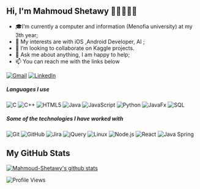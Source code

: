 

<!--
**Mahmoud-Shetawy/Mahmoud-Shetawy** is a ✨ _special_ ✨ repository because its `README.md` (this file) appears on your GitHub profile.-->

## Hi, I'm Mahmoud Shetawy 👋🏼👨🏻‍💻

<!-- - <a href="https://samujjwaal.tech/"><img src="https://github.com/samujjwaal/samujjwaal/raw/master/etc/python.png" align="right" height="200" /></a> -->
- 🎓I’m currently a computer and information (Menofia university) at my 3th year; 
- 🤔 My interests are with iOS ,Android Developer, AI  ;
- 👯 I’m looking to collaborate on Kaggle projects.
- 💬 Ask me about anything, I am happy to help;
- :mailbox: You can reach me with the links below


[![Gmail](https://img.shields.io/badge/-GMAIL-D14836?style=for-the-badge&logo=gmail&logoColor=white)](mailto:mahmoudshetawy231@gmail.com)
[![LinkedIn](https://img.shields.io/badge/-LINKEDIN-0077B5?style=for-the-badge&logo=linkedin&logoColor=white)](https://www.linkedin.com/in/mahmoud-shetawy-337349198)

##### Languages I use

![C](https://img.shields.io/badge/-C-000000?style=flat&logo=c)
![C++](https://img.shields.io/badge/-C++-000000?style=flat&logo=c%2B%2B)
![HTML5](https://img.shields.io/badge/-HTML5-000000?style=flat&logo=html5)
![Java](https://img.shields.io/badge/-Java-000000?style=flat&logo=java)
![JavaScript](https://img.shields.io/badge/-JavaScript-000000?style=flat&logo=javascript)
![Python](https://img.shields.io/badge/-Python-000000?style=flat&logo=python)
![JavaFx](https://img.shields.io/badge/-JavaFx-000000?style=flat&logo=javafx)
![SQL](https://img.shields.io/badge/-SQL-000000?style=flat&logo=postgresql)

##### Some of the technologies I have worked with

![Git](https://img.shields.io/badge/-Git-222222?style=flat&logo=git&logoColor=F05032)
![GitHub](https://img.shields.io/badge/-GitHub-222222?style=flat&logo=github&logoColor=181717)
![Jira](https://img.shields.io/badge/-Jira-222222?style=flat&logo=jira-software&logoColor=white&logoColor=0052CC)
![jQuery](https://img.shields.io/badge/-jQuery-222222?style=flat&logo=jQuery&logoColor=0769AD)
![Linux](https://img.shields.io/badge/-Linux-222222?style=flat&logo=linux&logoColor=FCC624)
![Node.js](https://img.shields.io/badge/-Node.js-222222?style=flat&logo=node.js&logoColor=339933)
![React](https://img.shields.io/badge/-React-222222?style=flat&logo=React&logoColor=61DAFB)
![Java Spring](https://img.shields.io/badge/-Spring-222222?style=flat&logo=spring&logoColor=6DB33F)

## My GitHub Stats
[![Mahmoud-Shetawy's github stats](https://github-readme-stats.vercel.app/api?username=Mahmoud-Shetawy&show_icons=true&title_color=fff&icon_color=79ff97&text_color=9f9f9f&bg_color=151515)](https://github.com/Mahmoud-Shetawy)

![Profile Views](https://komarev.com/ghpvc/?username=Mahmoud-Shetawy&color=blue)



